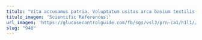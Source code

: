 ```yaml
---
titulo: "Vita accusamus patria. Voluptatum usitas arca basium textilis super. Aperte curriculum apparatus sollers spoliatio cohors."
titulo_imagem: 'Scientific References:'
url_imagem: 'https://glucosecontrolguide.com/fb/sgs/vsl3/prn-ca1/h1l1//images/refs.webp'
slug: "948"
---
```

